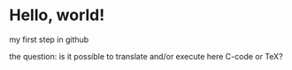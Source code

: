 # Hello, world!
my first step in github

the question: is it possible to translate and/or execute here C-code or TeX?
